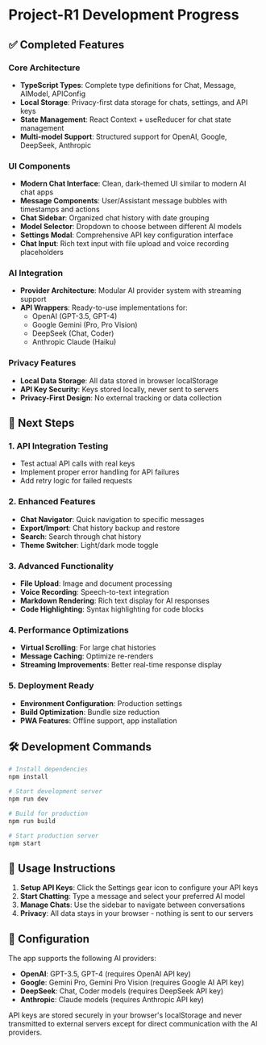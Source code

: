 # Project-R1 Development Progress

## ✅ Completed Features

### Core Architecture
- **TypeScript Types**: Complete type definitions for Chat, Message, AIModel, APIConfig
- **Local Storage**: Privacy-first data storage for chats, settings, and API keys
- **State Management**: React Context + useReducer for chat state management
- **Multi-model Support**: Structured support for OpenAI, Google, DeepSeek, Anthropic

### UI Components
- **Modern Chat Interface**: Clean, dark-themed UI similar to modern AI chat apps
- **Message Components**: User/Assistant message bubbles with timestamps and actions
- **Chat Sidebar**: Organized chat history with date grouping
- **Model Selector**: Dropdown to choose between different AI models
- **Settings Modal**: Comprehensive API key configuration interface
- **Chat Input**: Rich text input with file upload and voice recording placeholders

### AI Integration
- **Provider Architecture**: Modular AI provider system with streaming support
- **API Wrappers**: Ready-to-use implementations for:
  - OpenAI (GPT-3.5, GPT-4)
  - Google Gemini (Pro, Pro Vision)
  - DeepSeek (Chat, Coder)
  - Anthropic Claude (Haiku)

### Privacy Features
- **Local Data Storage**: All data stored in browser localStorage
- **API Key Security**: Keys stored locally, never sent to servers
- **Privacy-First Design**: No external tracking or data collection

## 🚀 Next Steps

### 1. API Integration Testing
- Test actual API calls with real keys
- Implement proper error handling for API failures
- Add retry logic for failed requests

### 2. Enhanced Features
- **Chat Navigator**: Quick navigation to specific messages
- **Export/Import**: Chat history backup and restore
- **Search**: Search through chat history
- **Theme Switcher**: Light/dark mode toggle

### 3. Advanced Functionality
- **File Upload**: Image and document processing
- **Voice Recording**: Speech-to-text integration
- **Markdown Rendering**: Rich text display for AI responses
- **Code Highlighting**: Syntax highlighting for code blocks

### 4. Performance Optimizations
- **Virtual Scrolling**: For large chat histories
- **Message Caching**: Optimize re-renders
- **Streaming Improvements**: Better real-time response display

### 5. Deployment Ready
- **Environment Configuration**: Production settings
- **Build Optimization**: Bundle size reduction
- **PWA Features**: Offline support, app installation

## 🛠️ Development Commands

```bash
# Install dependencies
npm install

# Start development server
npm run dev

# Build for production
npm run build

# Start production server
npm start
```

## 📝 Usage Instructions

1. **Setup API Keys**: Click the Settings gear icon to configure your API keys
2. **Start Chatting**: Type a message and select your preferred AI model
3. **Manage Chats**: Use the sidebar to navigate between conversations
4. **Privacy**: All data stays in your browser - nothing is sent to our servers

## 🔧 Configuration

The app supports the following AI providers:

- **OpenAI**: GPT-3.5, GPT-4 (requires OpenAI API key)
- **Google**: Gemini Pro, Gemini Pro Vision (requires Google AI API key)
- **DeepSeek**: Chat, Coder models (requires DeepSeek API key)
- **Anthropic**: Claude models (requires Anthropic API key)

API keys are stored securely in your browser's localStorage and never transmitted to external servers except for direct communication with the AI providers.

